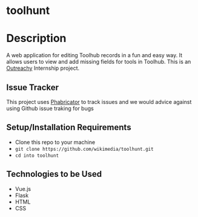 # toolhunt
# Description
A web application for editing Toolhub records in a fun and easy way.
It allows users to view and add missing fields for tools in Toolhub.
This is an [Outreachy](https://www.outreachy.org/) Internship project.

## Issue Tracker
 This project uses [Phabricator](https://phabricator.wikimedia.org/project/board/6283/) to track issues and we would advice against using Github issue traking for bugs




## Setup/Installation Requirements
* Clone this repo to your machine
* `git clone https://github.com/wikimedia/toolhunt.git` 
* `cd into toolhunt`


## Technologies to be Used
* Vue.js
* Flask
* HTML
* CSS



